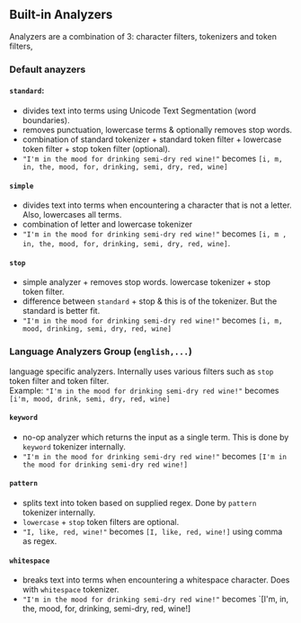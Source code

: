 ## Built-in Analyzers

Analyzers are a combination of 3: character filters, tokenizers and token filters,

### Default anayzers

#### `standard`:

- divides text into terms using Unicode Text Segmentation (word boundaries).
- removes punctuation, lowercase terms & optionally removes stop words.
- combination of standard tokenizer + standard token filter + lowercase token filter + stop token filter (optional).
- `"I'm in the mood for drinking semi-dry red wine!"` becomes `[i, m, in, the, mood, for, drinking, semi, dry, red, wine]`

#### `simple`

- divides text into terms when encountering a character that is not a letter. Also, lowercases all terms.
- combination of letter and lowercase tokenizer
- `"I'm in the mood for drinking semi-dry red wine!"` becomes `[i, m , in, the, mood, for, drinking, semi, dry, red, wine]`.

#### `stop`

- simple analyzer + removes stop words. lowercase tokenizer + stop token filter.
- difference between `standard` + stop & this is of the tokenizer. But the standard is better fit.
- `"I'm in the mood for drinking semi-dry red wine!"` becomes `[i, m, mood, drinking, semi, dry, red, wine]`

### Language Analyzers Group (`english,...`)

language specific analyzers. Internally uses various filters such as `stop` token filter and <stemmer> token filter.<br>
Example: `"I'm in the mood for drinking semi-dry red wine!"` becomes `[i'm, mood, drink, semi, dry, red, wine]`

#### `keyword`

- no-op analyzer which returns the input as a single term. This is done by `keyword` tokenizer internally.
- `"I'm in the mood for drinking semi-dry red wine!"` becomes `[I'm in the mood for drinking semi-dry red wine!]`

#### `pattern`

- splits text into token based on supplied regex. Done by `pattern` tokenizer internally.
- `lowercase` + `stop` token filters are optional.
- `"I, like, red, wine!"` becomes `[I, like, red, wine!]` using comma as regex.

#### `whitespace`

- breaks text into terms when encountering a whitespace character. Does with `whitespace` tokenizer.
- `"I'm in the mood for drinking semi-dry red wine!"` becomes `[I'm, in, the, mood, for, drinking, semi-dry, red, wine!]
